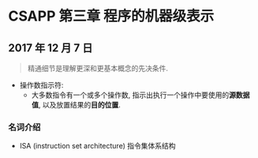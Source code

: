 # CSAPP 第三章 程序的机器级表示

## 2017 年 12 月 7 日

> 精通细节是理解更深和更基本概念的先决条件.

+ 操作数指示符:
  + 大多数指令有一个或多个操作数, 指示出执行一个操作中要使用的**源数据值**, 以及放置结果的**目的位置**.

### 名词介绍

+ ISA (instruction set architecture) 指令集体系结构